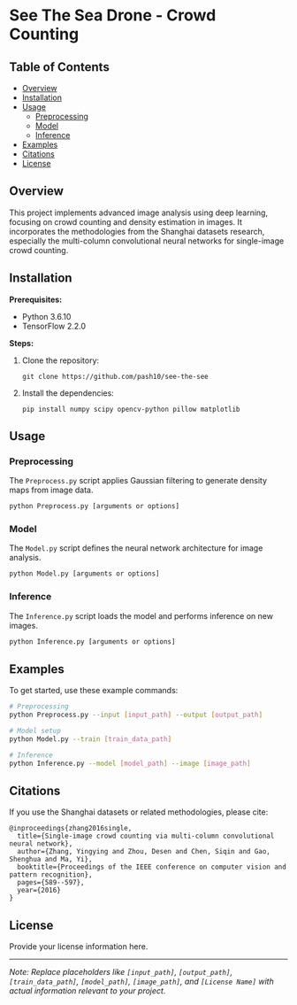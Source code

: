 
# See The Sea Drone - Crowd Counting

## Table of Contents
- [Overview](#overview)
- [Installation](#installation)
- [Usage](#usage)
  - [Preprocessing](#preprocessing)
  - [Model](#model)
  - [Inference](#inference)
- [Examples](#examples)
- [Citations](#citations)
- [License](#license)

## Overview
This project implements advanced image analysis using deep learning, focusing on crowd counting and density estimation in images. It incorporates the methodologies from the Shanghai datasets research, especially the multi-column convolutional neural networks for single-image crowd counting.

## Installation
**Prerequisites:**
- Python 3.6.10
- TensorFlow 2.2.0

**Steps:**
1. Clone the repository:
   ```
   git clone https://github.com/pash10/see-the-see
   ```
2. Install the dependencies:
   ```
   pip install numpy scipy opencv-python pillow matplotlib
   ```

## Usage
### Preprocessing
The `Preprocess.py` script applies Gaussian filtering to generate density maps from image data.
```bash
python Preprocess.py [arguments or options]
```

### Model
The `Model.py` script defines the neural network architecture for image analysis.
```bash
python Model.py [arguments or options]
```

### Inference
The `Inference.py` script loads the model and performs inference on new images.
```bash
python Inference.py [arguments or options]
```

## Examples
To get started, use these example commands:
```bash
# Preprocessing
python Preprocess.py --input [input_path] --output [output_path]

# Model setup
python Model.py --train [train_data_path]

# Inference
python Inference.py --model [model_path] --image [image_path]
```

## Citations
If you use the Shanghai datasets or related methodologies, please cite:
```
@inproceedings{zhang2016single,
  title={Single-image crowd counting via multi-column convolutional neural network},
  author={Zhang, Yingying and Zhou, Desen and Chen, Siqin and Gao, Shenghua and Ma, Yi},
  booktitle={Proceedings of the IEEE conference on computer vision and pattern recognition},
  pages={589--597},
  year={2016}
}
```

## License
Provide your license information here.

---

*Note: Replace placeholders like `[input_path]`, `[output_path]`, `[train_data_path]`, `[model_path]`, `[image_path]`, and `[License Name]` with actual information relevant to your project.*
